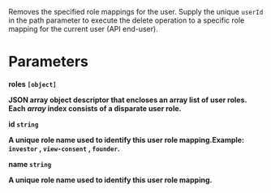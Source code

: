 Removes the specified role mappings for the user. Supply the unique `userId` in the path parameter to execute the delete operation to a specific role mapping for the current user (API end-user).

# Parameters

<strong>roles<strong> `[object]`

JSON array object descriptor that encloses an array list of user roles. Each _array_ index consists of a disparate user role.

<strong>id<strong> `string`

A unique role name used to identify this user role mapping.Example: `investor` , `view-consent` , `founder`.

<strong>name<strong> `string`

A unique role name used to identify this user role mapping.